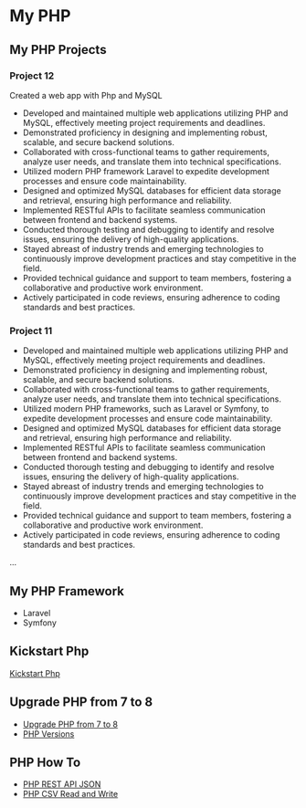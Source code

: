# My PHP

## My PHP Projects

### Project 12

Created a web app with Php and MySQL

- Developed and maintained multiple web applications utilizing PHP and MySQL, effectively meeting project requirements and deadlines.
- Demonstrated proficiency in designing and implementing robust, scalable, and secure backend solutions.
- Collaborated with cross-functional teams to gather requirements, analyze user needs, and translate them into technical specifications.
- Utilized modern PHP framework Laravel to expedite development processes and ensure code maintainability.
- Designed and optimized MySQL databases for efficient data storage and retrieval, ensuring high performance and reliability.
- Implemented RESTful APIs to facilitate seamless communication between frontend and backend systems.
- Conducted thorough testing and debugging to identify and resolve issues, ensuring the delivery of high-quality applications.
- Stayed abreast of industry trends and emerging technologies to continuously improve development practices and stay competitive in the field.
- Provided technical guidance and support to team members, fostering a collaborative and productive work environment.
- Actively participated in code reviews, ensuring adherence to coding standards and best practices.

### Project 11

- Developed and maintained multiple web applications utilizing PHP and MySQL, effectively meeting project requirements and deadlines.
- Demonstrated proficiency in designing and implementing robust, scalable, and secure backend solutions.
- Collaborated with cross-functional teams to gather requirements, analyze user needs, and translate them into technical specifications.
- Utilized modern PHP frameworks, such as Laravel or Symfony, to expedite development processes and ensure code maintainability.
- Designed and optimized MySQL databases for efficient data storage and retrieval, ensuring high performance and reliability.
- Implemented RESTful APIs to facilitate seamless communication between frontend and backend systems.
- Conducted thorough testing and debugging to identify and resolve issues, ensuring the delivery of high-quality applications.
- Stayed abreast of industry trends and emerging technologies to continuously improve development practices and stay competitive in the field.
- Provided technical guidance and support to team members, fostering a collaborative and productive work environment.
- Actively participated in code reviews, ensuring adherence to coding standards and best practices.

...

## My PHP Framework

- Laravel
- Symfony

## Kickstart Php

[Kickstart Php](KickStartPhp.md)

## Upgrade PHP from 7 to 8

- [Upgrade PHP from 7 to 8](UpgradePhpFrom7To8.md)
- [PHP Versions](PhpVersions.md)

## PHP How To

- [PHP REST API JSON](PhpRestJson.md)
- [PHP CSV Read and Write](PhpCSV.md)
